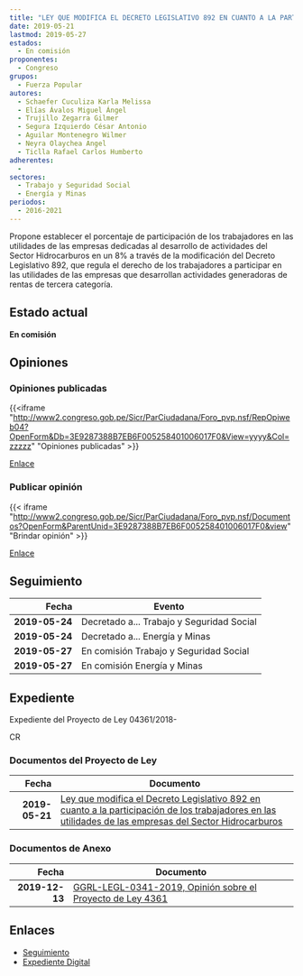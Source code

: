 ```yaml
---
title: "LEY QUE MODIFICA EL DECRETO LEGISLATIVO 892 EN CUANTO A LA PARTICIPACIÓN DE LOS TRABAJADORES EN LAS UTILIDADES DE LAS EMPRESAS DEL SECTOR HIDROCARBUROS"
date: 2019-05-21
lastmod: 2019-05-27
estados: 
  - En comisión
proponentes: 
  - Congreso
grupos: 
  - Fuerza Popular
autores: 
  - Schaefer Cuculiza Karla Melissa
  - Elías Ávalos Miguel Ángel
  - Trujillo Zegarra Gilmer
  - Segura Izquierdo César Antonio
  - Aguilar Montenegro Wilmer
  - Neyra Olaychea Angel
  - Ticlla Rafael Carlos Humberto
adherentes: 
  - 
sectores: 
  - Trabajo y Seguridad Social
  - Energía y Minas
periodos: 
  - 2016-2021
---
```


Propone establecer el porcentaje de participación de los trabajadores en las utilidades de las empresas dedicadas al desarrollo de actividades del Sector Hidrocarburos en un 8% a través de la modificación del Decreto Legislativo 892, que regula el derecho de los trabajadores a participar en las utilidades de las empresas que desarrollan actividades generadoras de rentas de tercera categoría.


## Estado actual

**En comisión**

## Opiniones

### Opiniones publicadas

{{<iframe "http://www2.congreso.gob.pe/Sicr/ParCiudadana/Foro_pvp.nsf/RepOpiweb04?OpenForm&Db=3E9287388B7EB6F005258401006017F0&View=yyyy&Col=zzzzz" "Opiniones publicadas" >}}

[Enlace](http://www2.congreso.gob.pe/Sicr/ParCiudadana/Foro_pvp.nsf/RepOpiweb04?OpenForm&Db=3E9287388B7EB6F005258401006017F0&View=yyyy&Col=zzzzz)
### Publicar opinión

{{< iframe "http://www2.congreso.gob.pe/Sicr/ParCiudadana/Foro_pvp.nsf/Documentos?OpenForm&ParentUnid=3E9287388B7EB6F005258401006017F0&view" "Brindar opinión" >}}

[Enlace](http://www2.congreso.gob.pe/Sicr/ParCiudadana/Foro_pvp.nsf/Documentos?OpenForm&ParentUnid=3E9287388B7EB6F005258401006017F0&view)

## Seguimiento

| Fecha | Evento |
|------:|--------|
| **2019-05-24** | Decretado a... Trabajo y Seguridad Social|
| **2019-05-24** | Decretado a... Energía y Minas|
| **2019-05-27** | En comisión Trabajo y Seguridad Social|
| **2019-05-27** | En comisión Energía y Minas|


## Expediente

Expediente del Proyecto de Ley 04361/2018-

CR


### Documentos del Proyecto de Ley

| Fecha | Documento |
|------:|--------|
| **2019-05-21** | [Ley que modifica el Decreto Legislativo 892 en cuanto a la participación de los trabajadores en las utilidades de las empresas del Sector Hidrocarburos](http://www.leyes.congreso.gob.pe/Documentos/2016_2021/Proyectos_de_Ley_y_de_Resoluciones_Legislativas/PL0436120190521.pdf) |

### Documentos de Anexo

| Fecha | Documento |
|------:|--------|
| **2019-12-13** | [GGRL-LEGL-0341-2019, Opinión sobre el Proyecto de Ley 4361](http://www.leyes.congreso.gob.pe/Documentos/2016_2021/Oficios/Otras_Instituciones/GGRL-LEGL-0341-2019.pdf) |

## Enlaces 

- [Seguimiento](http://www2.congreso.gob.pe/Sicr/TraDocEstProc/CLProLey2016.nsf/f7fff46988ca05b1052578e100829cc7/c6f369cee0c4ca5105258401006e3acb?OpenDocument)
- [Expediente Digital](http://www2.congreso.gob.pe/Sicr/TraDocEstProc/CLProLey2016.nsf/f7fff46988ca05b1052578e100829cc7/c6f369cee0c4ca5105258401006e3acb?OpenDocument&Click=05257FB7005EB655.eb71d0cf91d8294e05256cdf006b5706/$Body/0.1C6C)
